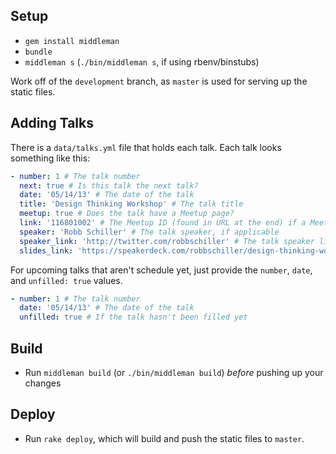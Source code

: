 ## Setup

- `gem install middleman`
- `bundle`
- `middleman s` (`./bin/middleman s`, if using rbenv/binstubs)

Work off of the `development` branch, as `master` is used for serving up the static files.

## Adding Talks

There is a `data/talks.yml` file that holds each talk. Each talk looks something like this:

```yaml
- number: 1 # The talk number
  next: true # Is this talk the next talk?
  date: '05/14/13' # The date of the talk
  title: 'Design Thinking Workshop' # The talk title
  meetup: true # Does the talk have a Meetup page?
  link: '116801002' # The Meetup ID (found in URL at the end) if a Meetup page, otherwise general link
  speaker: 'Robb Schiller' # The talk speaker, if applicable
  speaker_link: 'http://twitter.com/robbschiller' # The talk speaker link (Twitter), if applicable
  slides_link: 'https://speakerdeck.com/robbschiller/design-thinking-workshop-design-orlando-may-2013' # The talk slide link, if applicable
```

For upcoming talks that aren't schedule yet, just provide the `number`, `date`, and `unfilled: true` values.

```yaml
- number: 1 # The talk number
  date: '05/14/13' # The date of the talk
  unfilled: true # If the talk hasn't been filled yet
```

## Build

- Run `middleman build` (or `./bin/middleman build`) *before* pushing up your changes

## Deploy

- Run `rake deploy`, which will build and push the static files to `master`.
